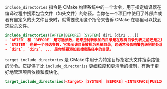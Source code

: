 `include_directories` 指令是 CMake 构建系统中的一个命令，用于指定编译器在编译过程中搜索包含文件（如头文件）的路径。当你在一个项目中使用了外部库或者有自定义的头文件目录时，就需要使用这个指令来告诉 CMake 在哪里可以找到这些头文件。


```cmake
include_directories([AFTER|BEFORE] [SYSTEM] dir1 [dir2 ...])
- `AFTER` 和 `BEFORE` 是可选参数，用来控制新添加的目录是在现有目录列表之前还是之后。
- `SYSTEM` 也是一个可选参数，它表示该目录被视为系统目录，这通常会影响警告级别的处理方式。对于某些编译器来说，如果指定了 `SYSTEM`，那么来自这个目录的头文件可能会被忽略一些特定的警告。
- `dir1`, `dir2`, ... 是你想要添加到搜索路径中的目录。
```



`target_include_directories` 是 CMake 中用于为特定目标指定头文件搜索路径的命令。它提供了比 `include_directories` 更细粒度和更清晰的控制，有助于更好地管理项目依赖和模块化。
```cmake
target_include_directories(<target> [SYSTEM] [BEFORE] <INTERFACE|PUBLIC|PRIVATE> [items1...] [<INTERFACE|PUBLIC|PRIVATE> [items2...] ...])
```